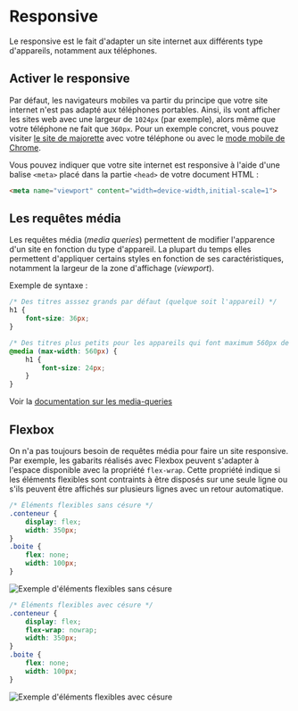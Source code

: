 # Responsive

Le responsive est le fait d'adapter un site internet aux différents type d'appareils, notamment aux téléphones.

## Activer le responsive

Par défaut, les navigateurs mobiles va partir du principe que votre site internet n'est pas adapté aux téléphones portables. Ainsi, ils vont afficher les sites web avec une largeur de `1024px` (par exemple), alors même que votre téléphone ne fait que `360px`. Pour un exemple concret, vous pouvez visiter [le site de majorette](https://www.majorette.com/fr/accueil/) avec votre téléphone ou avec le [mode mobile de Chrome](https://developers.google.com/web/tools/chrome-devtools/device-mode/#viewport).

Vous pouvez indiquer que votre site internet est responsive à l'aide d'une balise `<meta>` placé dans la partie `<head>` de votre document HTML :

```html
<meta name="viewport" content="width=device-width,initial-scale=1">
```

## Les requêtes média

Les requêtes média (_media queries_) permettent de modifier l'apparence d'un site en fonction du type d'appareil. La plupart du temps elles permettent d'appliquer certains styles en fonction de ses caractéristiques, notamment la largeur de la zone d'affichage (_viewport_).

Exemple de syntaxe :

```css
/* Des titres asssez grands par défaut (quelque soit l'appareil) */
h1 {  
	font-size: 36px;  
}

/* Des titres plus petits pour les appareils qui font maximum 560px de large */
@media (max-width: 560px) {  
	h1 {  
		font-size: 24px;  
	}
}
```

Voir la [documentation sur les media-queries](https://wiki.developer.mozilla.org/fr/docs/Web/CSS/Requ%C3%AAtes_m%C3%A9dia/Utiliser_les_Media_queries)

## Flexbox

On n'a pas toujours besoin de requêtes média pour faire un site responsive. Par exemple, les gabarits réalisés avec Flexbox peuvent s'adapter à l'espace disponible avec la propriété `flex-wrap`. Cette propriété indique si les éléments flexibles sont contraints à être disposés sur une seule ligne ou s'ils peuvent être affichés sur plusieurs lignes avec un retour automatique.

```css
/* Éléments flexibles sans césure */
.conteneur {
	display: flex;
	width: 350px;
}
.boite {
	flex: none;
	width: 100px;
}
```

![Exemple d'éléments flexibles sans césure](https://ibin.co/4zYviWZoDiYn.png)

```css
/* Éléments flexibles avec césure */
.conteneur {
	display: flex;
	flex-wrap: nowrap;
	width: 350px;
}
.boite {
	flex: none;
	width: 100px;
}
```

![Exemple d'éléments flexibles avec césure](https://ibin.co/4zYvrGaSgBvC.png)
<!--stackedit_data:
eyJoaXN0b3J5IjpbMTA1ODA0Nzg3Myw0MTMxMzc1MywtMjA0MD
U2MzU0LDEwNjA0MDA3NjcsMTExMTQ4Njg1NiwtMTIzNTE1OTUw
MywtMTAwNTMxNTcwOCwtMTU5MzE4ODAzMiwxODQ2MzQ5ODk4LC
0xNDE4MTk5MDcxLDE3NzI0OTUzOTYsMTE0MjU4OTkyMSwtMzM0
OTYyMTZdfQ==
-->